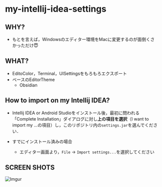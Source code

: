 # my-intellij-idea-settings
## WHY?
* もとを言えば，Windowsのエディター環境をMacに変更するのが面倒くさかっただけ:innocent:

## WHAT?
* EditoColor，Terminal，UISettingsをもろもろエクスポート
* ベースのEditorTheme
  * Obsidian

## How to import on my Intellij IDEA?
* Intellij IDEA or Android Studioをインストール後，最初に問われる「Complete Installation」ダイアログに対し**上の項目を選択**（I want to import my ...の項目）し，このリポジトリ内の`settings.jar`を選んでください．

* すでにインストール済みの場合
  * エディター画面より，`File` -> `Import settings...`を選択してください
  
## SCREEN SHOTS
![Imgur](https://i.imgur.com/CdUzA4j.png)
